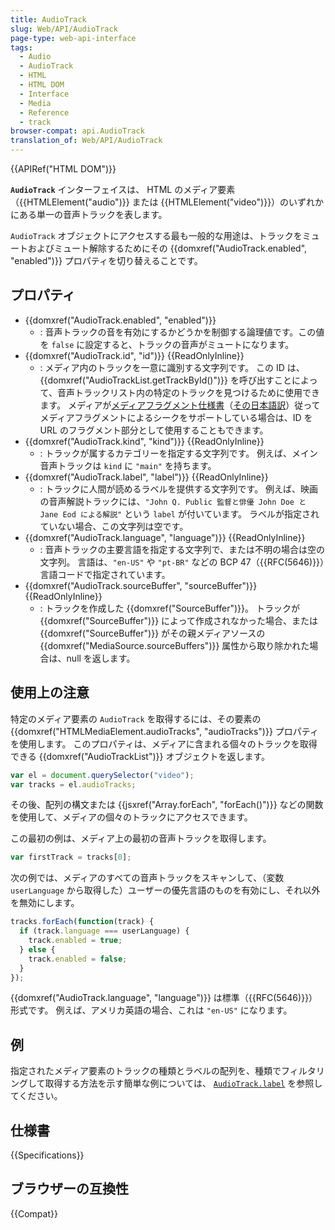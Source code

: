 ```yaml
---
title: AudioTrack
slug: Web/API/AudioTrack
page-type: web-api-interface
tags:
  - Audio
  - AudioTrack
  - HTML
  - HTML DOM
  - Interface
  - Media
  - Reference
  - track
browser-compat: api.AudioTrack
translation_of: Web/API/AudioTrack
---
```

{{APIRef("HTML DOM")}}

**`AudioTrack`** インターフェイスは、 HTML のメディア要素（{{HTMLElement("audio")}} または {{HTMLElement("video")}}）のいずれかにある単一の音声トラックを表します。

`AudioTrack` オブジェクトにアクセスする最も一般的な用途は、トラックをミュートおよびミュート解除するためにその {{domxref("AudioTrack.enabled", "enabled")}} プロパティを切り替えることです。

## プロパティ

- {{domxref("AudioTrack.enabled", "enabled")}}
  - : 音声トラックの音を有効にするかどうかを制御する論理値です。この値を `false` に設定すると、トラックの音声がミュートになります。
- {{domxref("AudioTrack.id", "id")}} {{ReadOnlyInline}}
  - : メディア内のトラックを一意に識別する文字列です。 この ID は、{{domxref("AudioTrackList.getTrackById()")}} を呼び出すことによって、音声トラックリスト内の特定のトラックを見つけるために使用できます。 メディアが[メディアフラグメント仕様書](https://www.w3.org/TR/media-frags/)（[その日本語訳](http://www.asahi-net.or.jp/~ax2s-kmtn/internet/media/REC-media-frags-10-20120925.html)）従ってメディアフラグメントによるシークをサポートしている場合は、ID を URL のフラグメント部分として使用することもできます。
- {{domxref("AudioTrack.kind", "kind")}} {{ReadOnlyInline}}
  - : トラックが属するカテゴリーを指定する文字列です。 例えば、メイン音声トラックは `kind` に `"main"` を持ちます。
- {{domxref("AudioTrack.label", "label")}} {{ReadOnlyInline}}
  - : トラックに人間が読めるラベルを提供する文字列です。 例えば、映画の音声解説トラックには、`"John Q. Public 監督と俳優 John Doe と Jane Eod による解説"` という `label` が付いています。 ラベルが指定されていない場合、この文字列は空です。
- {{domxref("AudioTrack.language", "language")}} {{ReadOnlyInline}}
  - : 音声トラックの主要言語を指定する文字列で、または不明の場合は空の文字列。 言語は、`"en-US"` や `"pt-BR"` などの BCP 47（{{RFC(5646)}}）言語コードで指定されています。
- {{domxref("AudioTrack.sourceBuffer", "sourceBuffer")}} {{ReadOnlyInline}}
  - : トラックを作成した {{domxref("SourceBuffer")}}。 トラックが {{domxref("SourceBuffer")}} によって作成されなかった場合、または {{domxref("SourceBuffer")}} がその親メディアソースの {{domxref("MediaSource.sourceBuffers")}} 属性から取り除かれた場合は、null を返します。

## 使用上の注意

特定のメディア要素の `AudioTrack` を取得するには、その要素の {{domxref("HTMLMediaElement.audioTracks", "audioTracks")}} プロパティを使用します。 このプロパティは、メディアに含まれる個々のトラックを取得できる {{domxref("AudioTrackList")}} オブジェクトを返します。

```js
var el = document.querySelector("video");
var tracks = el.audioTracks;
```

その後、配列の構文または {{jsxref("Array.forEach", "forEach()")}} などの関数を使用して、メディアの個々のトラックにアクセスできます。

この最初の例は、メディア上の最初の音声トラックを取得します。

```js
var firstTrack = tracks[0];
```

次の例では、メディアのすべての音声トラックをスキャンして、（変数 `userLanguage` から取得した）ユーザーの優先言語のものを有効にし、それ以外を無効にします。

```js
tracks.forEach(function(track) {
  if (track.language === userLanguage) {
    track.enabled = true;
  } else {
    track.enabled = false;
  }
});
```

{{domxref("AudioTrack.language", "language")}} は標準（{{RFC(5646)}}）形式です。 例えば、アメリカ英語の場合、これは `"en-US"` になります。

## 例

指定されたメディア要素のトラックの種類とラベルの配列を、種類でフィルタリングして取得する方法を示す簡単な例については、 [`AudioTrack.label`](/ja/docs/Web/API/AudioTrack/label#例) を参照してください。

## 仕様書

{{Specifications}}

## ブラウザーの互換性

{{Compat}}
